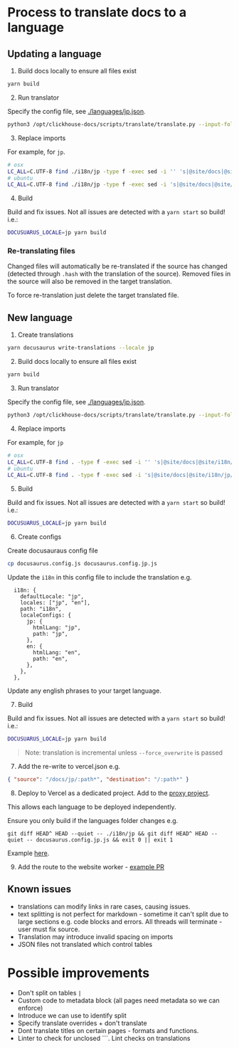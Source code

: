 # Process to translate docs to a language

## Updating a language

1. Build docs locally to ensure all files exist

```bash
yarn build
```

2. Run translator

Specify the config file, see [./languages/jp.json](./languages/jp.json).

```bash
python3 /opt/clickhouse-docs/scripts/translate/translate.py --input-folder /opt/clickhouse-docs/docs --output-folder /opt/clickhouse-docs/i18n/jp --config ./languages/jp.json
```

3. Replace imports

For example, for `jp`.

```bash
# osx
LC_ALL=C.UTF-8 find ./i18n/jp -type f -exec sed -i '' 's|@site/docs|@site/i18n/jp/docusaurus-plugin-content-docs/current|g' {} +
# ubuntu
LC_ALL=C.UTF-8 find ./i18n/jp -type f -exec sed -i 's|@site/docs|@site/i18n/jp/docusaurus-plugin-content-docs/current|g' {} +
```

4. Build

Build and fix issues. Not all issues are detected with a `yarn start` so build! i.e.:

```bash
DOCUSUARUS_LOCALE=jp yarn build
```

### Re-translating files

Changed files will automatically be re-translated if the source has changed (detected through `.hash` with the translation of the source). Removed files in the source will also be removed in the target translation.

To force re-translation just delete the target translated file.


## New language

1. Create translations

```bash
yarn docusaurus write-translations --locale jp
```

2. Build docs locally to ensure all files exist

```bash
yarn build
```

3. Run translator

Specify the config file, see [./languages/jp.json](./languages/jp.json).

```bash
python3 /opt/clickhouse-docs/scripts/translate/translate.py --input-folder /opt/clickhouse-docs/docs --output-folder /opt/clickhouse-docs/i18n/jp --config ./languages/jp.json
```

4. Replace imports

For example, for `jp`

```bash
# osx
LC_ALL=C.UTF-8 find . -type f -exec sed -i '' 's|@site/docs|@site/i18n/jp/docusaurus-plugin-content-docs/current|g' {} +
# ubuntu
LC_ALL=C.UTF-8 find . -type f -exec sed -i 's|@site/docs|@site/i18n/jp/docusaurus-plugin-content-docs/current|g' {} +
```

5. Build

Build and fix issues. Not all issues are detected with a `yarn start` so build! i.e.:

```bash
DOCUSUARUS_LOCALE=jp yarn build
```

6. Create configs

Create docusauraus config file

```bash
cp docusaurus.config.js docusaurus.config.jp.js
```

Update the `i18n` in this config file to include the translation e.g.

```
  i18n: {
    defaultLocale: "jp",
    locales: ["jp", "en"],
    path: "i18n",
    localeConfigs: {
      jp: {
        htmlLang: "jp",
        path: "jp",
      },
      en: {
        htmlLang: "en",
        path: "en",
      },
    },
  },
```

Update any english phrases to your target language.

7. Build

Build and fix issues. Not all issues are detected with a `yarn start` so build! i.e.:

```bash
DOCUSUARUS_LOCALE=jp yarn build
```

> Note: translation is incremental unless `--force_overwrite` is passed

7. Add the re-write to vercel.json e.g.

```json
{ "source": "/docs/jp/:path*", "destination": "/:path*" }
```

8. Deploy to Vercel as a dedicated project. Add to the [proxy project](https://github.com/ClickHouse/clickhouse-docs-proxy/).

This allows each language to be deployed independently.

Ensure you only build if the languages folder changes e.g.

```text
git diff HEAD^ HEAD --quiet -- ./i18n/jp && git diff HEAD^ HEAD --quiet -- docusaurus.config.jp.js && exit 0 || exit 1
```

Example [here](https://vercel.com/clickhouse/clickhouse-docs-jp/settings/git).

9. Add the route to the website worker - [example PR](https://github.com/ClickHouse/clickhouse-website-worker/pull/285/files)

## Known issues

- translations can modify links in rare cases, causing issues.
- text splitting is not perfect for markdown - sometime it can't split due to large sections e.g. code blocks and errors. All threads will terminate - user must fix source.
- Translation may introduce invalid spacing on imports
- JSON files not translated which control tables

# Possible improvements

- Don't split on tables `|`
- Custom code to metadata block (all pages need metadata so we can enforce)
- Introduce <!-- translate split--> we can use to identify split
- Specify translate overrides + don't translate
- Dont translate titles on certain pages - formats and functions.
- Linter to check for unclosed ```. Lint checks on translations
